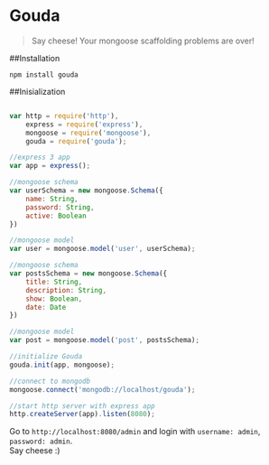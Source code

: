 Gouda
=====

>Say cheese! Your mongoose scaffolding problems are over!

##Installation

```
npm install gouda
```

##Inisialization

```javascript

var http = require('http'),
    express = require('express'),
    mongoose = require('mongoose'),
    gouda = require('gouda');

//express 3 app
var app = express();

//mongoose schema
var userSchema = new mongoose.Schema({
    name: String,
    password: String,
    active: Boolean
})

//mongoose model
var user = mongoose.model('user', userSchema);

//mongoose schema
var postsSchema = new mongoose.Schema({
    title: String,
    description: String,
    show: Boolean,
    date: Date
})

//mongoose model
var post = mongoose.model('post', postsSchema);

//initialize Gouda
gouda.init(app, mongoose);

//connect to mongodb
mongoose.connect('mongodb://localhost/gouda');

//start http server with express app
http.createServer(app).listen(8080);
```

Go to `http://localhost:8080/admin` and login with `username: admin`, `password: admin`.   
Say cheese :)

